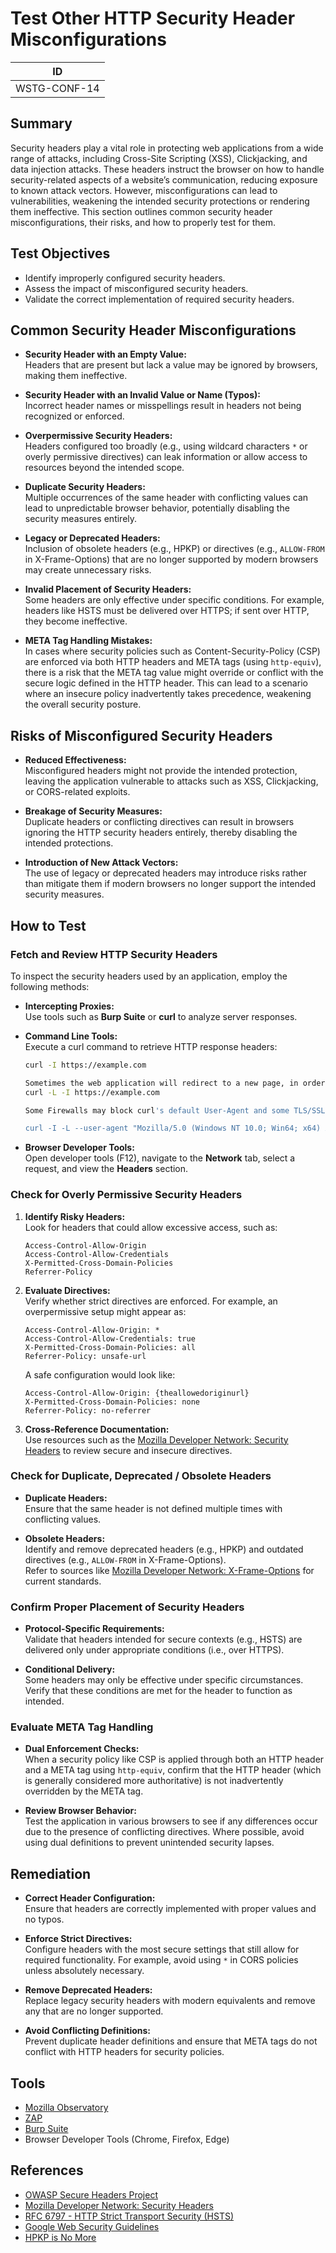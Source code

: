 # Test Other HTTP Security Header Misconfigurations

| ID          |
|-------------|
|WSTG-CONF-14|

## Summary

Security headers play a vital role in protecting web applications from a wide range of attacks, including Cross-Site Scripting (XSS), Clickjacking, and data injection attacks. These headers instruct the browser on how to handle security-related aspects of a website’s communication, reducing exposure to known attack vectors. However, misconfigurations can lead to vulnerabilities, weakening the intended security protections or rendering them ineffective. This section outlines common security header misconfigurations, their risks, and how to properly test for them.

## Test Objectives

- Identify improperly configured security headers.
- Assess the impact of misconfigured security headers.
- Validate the correct implementation of required security headers.

## Common Security Header Misconfigurations

- **Security Header with an Empty Value:**  
  Headers that are present but lack a value may be ignored by browsers, making them ineffective.

- **Security Header with an Invalid Value or Name (Typos):**  
  Incorrect header names or misspellings result in headers not being recognized or enforced.

- **Overpermissive Security Headers:**  
  Headers configured too broadly (e.g., using wildcard characters `*` or overly permissive directives) can leak information or allow access to resources beyond the intended scope.

- **Duplicate Security Headers:**  
  Multiple occurrences of the same header with conflicting values can lead to unpredictable browser behavior, potentially disabling the security measures entirely.

- **Legacy or Deprecated Headers:**  
  Inclusion of obsolete headers (e.g., HPKP) or directives (e.g., `ALLOW-FROM` in X-Frame-Options) that are no longer supported by modern browsers may create unnecessary risks.

- **Invalid Placement of Security Headers:**  
  Some headers are only effective under specific conditions. For example, headers like HSTS must be delivered over HTTPS; if sent over HTTP, they become ineffective.

- **META Tag Handling Mistakes:**  
  In cases where security policies such as Content-Security-Policy (CSP) are enforced via both HTTP headers and META tags (using `http-equiv`), there is a risk that the META tag value might override or conflict with the secure logic defined in the HTTP header. This can lead to a scenario where an insecure policy inadvertently takes precedence, weakening the overall security posture.

## Risks of Misconfigured Security Headers

- **Reduced Effectiveness:**  
  Misconfigured headers might not provide the intended protection, leaving the application vulnerable to attacks such as XSS, Clickjacking, or CORS-related exploits.

- **Breakage of Security Measures:**  
  Duplicate headers or conflicting directives can result in browsers ignoring the HTTP security headers entirely, thereby disabling the intended protections.

- **Introduction of New Attack Vectors:**  
  The use of legacy or deprecated headers may introduce risks rather than mitigate them if modern browsers no longer support the intended security measures.

## How to Test

### Fetch and Review HTTP Security Headers

To inspect the security headers used by an application, employ the following methods:

- **Intercepting Proxies:**  
  Use tools such as **Burp Suite** or **curl** to analyze server responses.

- **Command Line Tools:**  
  Execute a curl command to retrieve HTTP response headers:
  ```bash
  curl -I https://example.com
  
  Sometimes the web application will redirect to a new page, in order to follow redirect use the following command:
  curl -L -I https://example.com

  Some Firewalls may block curl's default User-Agent and some TLS/SSL errors will also prevent it from returning the correct information, in thise case you could try to use the following command:

  curl -I -L --user-agent "Mozilla/5.0 (Windows NT 10.0; Win64; x64) AppleWebKit/537.36 (KHTML, like Gecko) Chrome/94.0.4606.81 Safari/537.36" https://example.com
  ```

- **Browser Developer Tools:**  
  Open developer tools (F12), navigate to the **Network** tab, select a request, and view the **Headers** section.

### Check for Overly Permissive Security Headers

1. **Identify Risky Headers:**  
   Look for headers that could allow excessive access, such as:
   ```
   Access-Control-Allow-Origin
   Access-Control-Allow-Credentials
   X-Permitted-Cross-Domain-Policies
   Referrer-Policy
   ```

2. **Evaluate Directives:**  
   Verify whether strict directives are enforced. For example, an overpermissive setup might appear as:
   ```http
   Access-Control-Allow-Origin: *
   Access-Control-Allow-Credentials: true
   X-Permitted-Cross-Domain-Policies: all
   Referrer-Policy: unsafe-url
   ```
   A safe configuration would look like:
   ```http
   Access-Control-Allow-Origin: {theallowedoriginurl}
   X-Permitted-Cross-Domain-Policies: none
   Referrer-Policy: no-referrer
   ```

3. **Cross-Reference Documentation:**  
   Use resources such as the [Mozilla Developer Network: Security Headers](https://developer.mozilla.org/en-US/docs/Web/HTTP/Headers) to review secure and insecure directives.

### Check for Duplicate, Deprecated / Obsolete Headers

- **Duplicate Headers:**  
  Ensure that the same header is not defined multiple times with conflicting values.
  
- **Obsolete Headers:**  
  Identify and remove deprecated headers (e.g., HPKP) and outdated directives (e.g., `ALLOW-FROM` in X-Frame-Options).  
  Refer to sources like [Mozilla Developer Network: X-Frame-Options](https://developer.mozilla.org/en-US/docs/Web/HTTP/Headers/X-Frame-Options) for current standards.

### Confirm Proper Placement of Security Headers

- **Protocol-Specific Requirements:**  
  Validate that headers intended for secure contexts (e.g., HSTS) are delivered only under appropriate conditions (i.e., over HTTPS).

- **Conditional Delivery:**  
  Some headers may only be effective under specific circumstances. Verify that these conditions are met for the header to function as intended.

### Evaluate META Tag Handling

- **Dual Enforcement Checks:**  
  When a security policy like CSP is applied through both an HTTP header and a META tag using `http-equiv`, confirm that the HTTP header (which is generally considered more authoritative) is not inadvertently overridden by the META tag.
  
- **Review Browser Behavior:**  
  Test the application in various browsers to see if any differences occur due to the presence of conflicting directives. Where possible, avoid using dual definitions to prevent unintended security lapses.

## Remediation

- **Correct Header Configuration:**  
  Ensure that headers are correctly implemented with proper values and no typos.
  
- **Enforce Strict Directives:**  
  Configure headers with the most secure settings that still allow for required functionality. For example, avoid using `*` in CORS policies unless absolutely necessary.
  
- **Remove Deprecated Headers:**  
  Replace legacy security headers with modern equivalents and remove any that are no longer supported.
  
- **Avoid Conflicting Definitions:**  
  Prevent duplicate header definitions and ensure that META tags do not conflict with HTTP headers for security policies.

## Tools

- [Mozilla Observatory](https://observatory.mozilla.org/)
- [ZAP](https://www.zaproxy.org/)
- [Burp Suite](https://portswigger.net/burp)
- Browser Developer Tools (Chrome, Firefox, Edge)

## References

- [OWASP Secure Headers Project](https://owasp.org/www-project-secure-headers/)
- [Mozilla Developer Network: Security Headers](https://developer.mozilla.org/en-US/docs/Web/HTTP/Headers)
- [RFC 6797 - HTTP Strict Transport Security (HSTS)](https://datatracker.ietf.org/doc/html/rfc6797)
- [Google Web Security Guidelines](https://web.dev/security-headers/)
- [HPKP is No More](https://scotthelme.co.uk/hpkp-is-no-more/)
